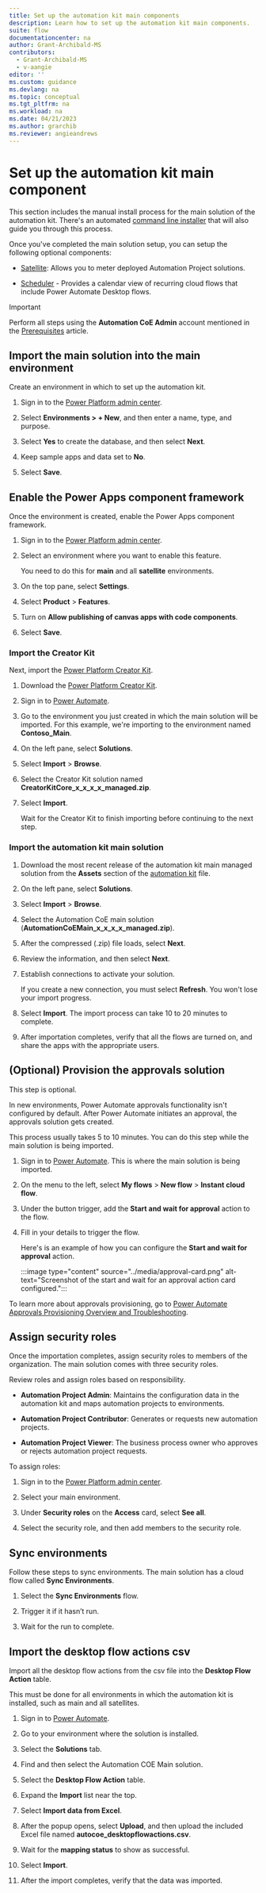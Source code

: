 ```yaml
---
title: Set up the automation kit main components
description: Learn how to set up the automation kit main components.
suite: flow
documentationcenter: na
author: Grant-Archibald-MS
contributors:
  - Grant-Archibald-MS
  - v-aangie
editor: ''
ms.custom: guidance
ms.devlang: na
ms.topic: conceptual
ms.tgt_pltfrm: na
ms.workload: na
ms.date: 04/21/2023
ms.author: grarchib
ms.reviewer: angieandrews
---
```


# Set up the automation kit main component

This section includes the manual install process for the main solution of the automation kit. There's an automated [command line installer](./command-line-install.md) that will also guide you through this process.

Once you've completed the main solution setup, you can setup the following optional components:

- [Satellite](./satellite.md): Allows you to meter deployed Automation Project solutions.

- [Scheduler](./scheduler.md) - Provides a calendar view of recurring cloud flows that include Power Automate Desktop flows.

>[!IMPORTANT]
>Perform all steps using the **Automation CoE Admin** account mentioned in the [Prerequisites](prerequisites.md) article.

## Import the main solution into the main environment

Create an environment in which to set up the automation kit.

1. Sign in to the [Power Platform admin center](https://admin.powerplatform.microsoft.com/).

1. Select **Environments > + New**, and then enter a name, type, and purpose.

1. Select **Yes** to create the database, and then select **Next**.

1. Keep sample apps and data set to **No**.

1. Select **Save**.

## Enable the Power Apps component framework

Once the environment is created, enable the Power Apps component framework.

1. Sign in to the [Power Platform admin center](https://admin.powerplatform.microsoft.com/).

1. Select an environment where you want to enable this feature.

    You need to do this for **main** and all **satellite** environments.

1. On the top pane, select **Settings**.

1. Select **Product** > **Features**.

1. Turn on **Allow publishing of canvas apps with code components**.

16. Select **Save**.

### Import the Creator Kit

Next, import the [Power Platform Creator Kit](/power-platform/guidance/creator-kit/overview).

1. Download the [Power Platform Creator Kit](https://aka.ms/creatorkitdownload).

1. Sign in to [Power Automate](https://make.powerautomate.com).

1. Go to the environment you just created in which the main solution will be imported. For this example, we're importing to the environment named **Contoso_Main**.

1. On the left pane, select **Solutions**.

1. Select **Import** > **Browse**.

1. Select the Creator Kit solution named **CreatorKitCore_x_x_x_x_managed.zip**.

1. Select **Import**.

    Wait for the Creator Kit to finish importing before continuing to the next step.

### Import the automation kit main solution

1. Download the most recent release of the automation kit main managed solution from the **Assets** section of the [automation kit](https://github.com/microsoft/powercat-automation-kit/releases) file.

1. On the left pane, select **Solutions**.

1. Select **Import** > **Browse**.

1. Select the Automation CoE main solution (**AutomationCoEMain_x_x_x_x_managed.zip**).

1. After the compressed (.zip) file loads, select **Next**.

1. Review the information, and then select **Next**.

1. Establish connections to activate your solution.

    If you create a new connection, you must select **Refresh**. You won't lose your import progress.

1. Select **Import**. The import process can take 10 to 20 minutes to complete.

1. After importation completes, verify that all the flows are turned on, and share the apps with the appropriate users.

## (Optional) Provision the approvals solution

This step is optional.

In new environments, Power Automate approvals functionality isn't configured by default. After Power Automate initiates an approval, the approvals solution gets created.

This process usually takes 5 to 10 minutes. You can do this step while the main solution is being imported.

1. Sign in to [Power Automate](https://make.powerautomate.com). This is where the main solution is being imported.

1. On the menu to the left, select **My flows** > **New flow** > **Instant cloud flow**.

1. Under the button trigger, add the **Start and wait for approval** action to the flow.

1. Fill in your details to trigger the flow.

   Here's is an example of how you can configure the **Start and wait for approval** action.

    :::image type="content" source="../media/approval-card.png" alt-text="Screenshot of the start and wait for an approval action card configured.":::

To learn more about approvals provisioning, go to [Power Automate Approvals Provisioning Overview and Troubleshooting](https://support.microsoft.com/topic/power-automate-approvals-provisioning-overview-and-troubleshooting-2306313a-49fa-efde-c716-a34c573ec942).

## Assign security roles

Once the importation completes, assign security roles to members of the organization. The main solution comes with three security roles.

Review roles and assign roles based on responsibility.

- **Automation Project Admin**: Maintains the configuration data in the automation kit and maps automation projects to environments.

- **Automation Project Contributor**: Generates or requests new automation projects.

- **Automation Project Viewer**: The business process owner who approves or rejects automation project requests.

To assign roles:

1. Sign in to the [Power Platform admin center](https://admin.powerplatform.microsoft.com/).

1. Select your main environment.

1.  Under **Security roles** on the **Access** card, select **See all**.

1. Select the security role, and then add members to the security role.

## Sync environments

Follow these steps to sync environments. The main solution has a cloud flow called **Sync Environments**.

1. Select the **Sync Environments** flow.

1. Trigger it if it hasn’t run.

1. Wait for the run to complete.

## Import the desktop flow actions csv

Import all the desktop flow actions from the csv file into the **Desktop Flow Action** table.

This must be done for all environments in which the automation kit is installed, such as main and all satellites.

1. Sign in to [Power Automate](https://make.powerautomate.com).

1. Go to your environment where the solution is installed.

1. Select the **Solutions** tab.

1. Find and then select the Automation COE Main solution.

1. Select the **Desktop Flow Action** table.

1. Expand the **Import** list near the top.

1. Select **Import data from Excel**.

1. After the popup opens, select **Upload**, and then upload the included Excel file named **autocoe_desktopflowactions.csv**.

1. Wait for the **mapping status** to show as successful.

1. Select **Import**.

1. After the import completes, verify that the data was imported.
